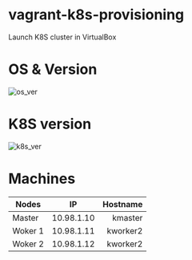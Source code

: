 # vagrant-k8s-provisioning
Launch K8S cluster in VirtualBox

# OS & Version
![os_ver](https://img.shields.io/badge/Debian-bullseye-cyan)

# K8S version
![k8s_ver](https://img.shields.io/badge/Kubernetes-1.2.4-yellow)

# Machines

|  Nodes   |      IP       | Hostname  |
|----------|:-------------:|----------:|
| Master   |  10.98.1.10   | kmaster   |
| Woker 1  |  10.98.1.11   | kworker2  |
| Woker 2  |  10.98.1.12   | kworker2  |